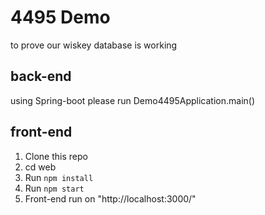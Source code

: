# 4495 Demo
to prove our wiskey database is working
## back-end
using Spring-boot
please run Demo4495Application.main()

## front-end
1. Clone this repo
2. cd web
3. Run `npm install`
4. Run `npm start`
5. Front-end run on "http://localhost:3000/"

